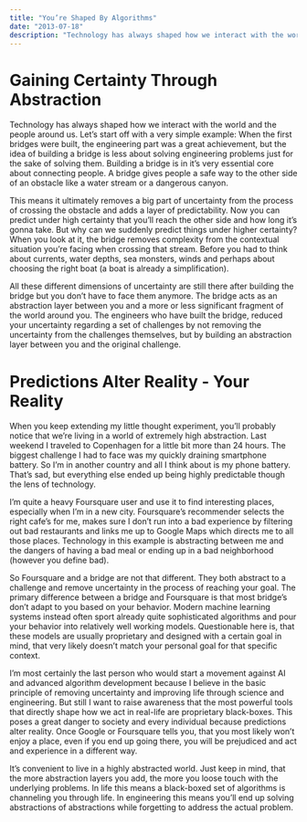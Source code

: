 ```yaml
---
title: "You’re Shaped By Algorithms"
date: "2013-07-18"
description: "Technology has always shaped how we interact with the world and the people around us. Let’s start off with a very simple example: When the first bridges were built, the engineering part was a great achievement, but the idea of building a bridge is less about solving engineering problems just for the sake of solving them..."
---
```


# Gaining Certainty Through Abstraction

Technology has always shaped how we interact with the world and the people around us. Let’s start off with a very simple example: When the first bridges were built, the engineering part was a great achievement, but the idea of building a bridge is less about solving engineering problems just for the sake of solving them. Building a bridge is in it’s very essential core about connecting people. A bridge gives people a safe way to the other side of an obstacle like a water stream or a dangerous canyon.

This means it ultimately removes a big part of uncertainty from the process of crossing the obstacle and adds a layer of predictability. Now you can predict under high certainty that you’ll reach the other side and how long it’s gonna take. But why can we suddenly predict things under higher certainty? When you look at it, the bridge removes complexity from the contextual situation you’re facing when crossing that stream. Before you had to think about currents, water depths, sea monsters, winds and perhaps about choosing the right boat (a boat is already a simplification).

All these different dimensions of uncertainty are still there after building the bridge but you don’t have to face them anymore. The bridge acts as an abstraction layer between you and a more or less significant fragment of the world around you. The engineers who have built the bridge, reduced your uncertainty regarding a set of challenges by not removing the uncertainty from the challenges themselves, but by building an abstraction layer between you and the original challenge.

# Predictions Alter Reality - Your Reality

When you keep extending my little thought experiment, you’ll probably notice that we’re living in a world of extremely high abstraction. Last weekend I traveled to Copenhagen for a little bit more than 24 hours. The biggest challenge I had to face was my quickly draining smartphone battery. So I’m in another country and all I think about is my phone battery. That’s sad, but everything else ended up being highly predictable though the lens of technology.

I’m quite a heavy Foursquare user and use it to find interesting places, especially when I’m in a new city. Foursquare’s recommender selects the right cafe’s for me, makes sure I don’t run into a bad experience by filtering out bad restaurants and links me up to Google Maps which directs me to all those places. Technology in this example is abstracting between me and the dangers of having a bad meal or ending up in a bad neighborhood (however you define bad).

So Foursquare and a bridge are not that different. They both abstract to a challenge and remove uncertainty in the process of reaching your goal. The primary difference between a bridge and Foursquare is that most bridge’s don’t adapt to you based on your behavior. Modern machine learning systems instead often sport already quite sophisticated algorithms and pour your behavior into relatively well working models. Questionable here is, that these models are usually proprietary and designed with a certain goal in mind, that very likely doesn’t match your personal goal for that specific context.

I’m most certainly the last person who would start a movement against AI and advanced algorithm development because I believe in the basic principle of removing uncertainty and improving life through science and engineering. But still I want to raise awareness that the most powerful tools that directly shape how we act in real-life are proprietary black-boxes. This poses a great danger to society and every individual because predictions alter reality. Once Google or Foursquare tells you, that you most likely won’t enjoy a place, even if you end up going there, you will be prejudiced and act and experience in a different way.

It’s convenient to live in a highly abstracted world. Just keep in mind, that the more abstraction layers you add, the more you loose touch with the underlying problems. In life this means a black-boxed set of algorithms is channeling you through life. In engineering this means you’ll end up solving abstractions of abstractions while forgetting to address the actual problem.